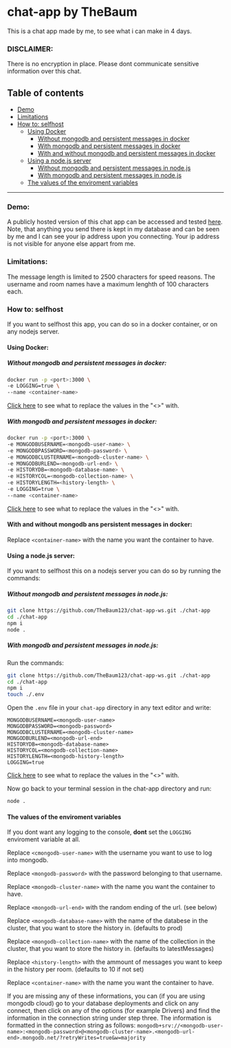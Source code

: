 # chat-app by TheBaum
This is a chat app made by me, to see what i can make in 4 days.
### DISCLAIMER:
There is no encryption in place. Please dont communicate sensitive information over this chat.

## Table of contents
- [Demo](#demo)
- [Limitations](#limitations)
- [How to: selfhost](#how-to-selfhost)
    - [Using Docker](#using-docker)
        - [Without mongodb and persistent messages in docker](#without-mongodb-and-persistent-messages-in-docker)
        - [With mongodb and persistent messages in docker](#with-mongodb-and-persistent-messages-in-docker)
        - [With and without mongodb and persistent messages in docker](#with-and-without-mongodb-ans-persistent-messages-in-docker)
    - [Using a node.js server](#using-a-nodejs-server)
        - [Without mongodb and persistent messages in node.js](#without-mongodb-and-persistent-messages-in-nodejs)
        - [With mongodb and persistent messages in node.js](#with-mongodb-and-persistent-messages-in-nodejs)
    - [The values of the enviroment variables](#the-values-of-the-enviroment-variables)
---

### Demo:
A publicly hosted version of this chat app can be accessed and tested [here](https://chat-app-6bnk.onrender.com/). Note, that anything you send there is kept in my database and can be seen by me and I can see your ip address upon you connecting. Your ip address is not visible for anyone else appart from me.
### Limitations:
The message length is limited to 2500 characters for speed reasons. The username and room names have a maximum lenghth of 100 characters each.
### How to: selfhost
If you want to selfhost this app, you can do so in a docker container, or on any nodejs server.

#### Using Docker:
##### Without mongodb and persistent messages in docker:
```sh
docker run -p <port>:3000 \
-e LOGGING=true \
--name <container-name>
```
[Click here](#the-values-of-the-enviroment-variables) to see what to replace the values in the "<>" with.
##### With mongodb and persistent messages in docker:
```sh
docker run -p <port>:3000 \
-e MONGODBUSERNAME=<mongodb-user-name> \
-e MONGODBPASSWORD=<mongodb-password> \
-e MONGODBCLUSTERNAME=<mongodb-cluster-name> \
-e MONGODBURLEND=<mongodb-url-end> \
-e HISTORYDB=<mongodb-database-name> \
-e HISTORYCOL=<mongodb-collection-name> \
-e HISTORYLENGTH=<history-length> \
-e LOGGING=true \
--name <container-name>
```
[Click here](#the-values-of-the-enviroment-variables) to see what to replace the values in the "<>" with.
#### With and without mongodb ans persistent messages in docker:
Replace `<container-name>` with the name you want the container to have.

#### Using a node.js server:
If you want to selfhost this on a nodejs server you can do so by running the commands:
##### Without mongodb and persistent messages in node.js:
```sh
git clone https://github.com/TheBaum123/chat-app-ws.git ./chat-app
cd ./chat-app
npm i
node .
```
##### With mongodb and persistent messages in node.js:
Run the commands:
```sh
git clone https://github.com/TheBaum123/chat-app-ws.git ./chat-app
cd ./chat-app
npm i
touch ./.env
```
Open the `.env` file in your `chat-app` directory in any text editor and write:
```
MONGODBUSERNAME=<mongodb-user-name>
MONGODBPASSWORD=<mongodb-password>
MONGODBCLUSTERNAME=<mongodb-cluster-name>
MONGODBURLEND=<mongodb-url-end>
HISTORYDB=<mongodb-database-name>
HISTORYCOL=<mongodb-collection-name>
HISTORYLENGTH=<mongodb-history-length>
LOGGING=true
```
[Click here](#the-values-of-the-enviroment-variables) to see what to replace the values in the "<>" with.

Now go back to your terminal session in the chat-app directory and run:
```sh
node .
```
#### The values of the enviroment variables

If you dont want any logging to the console, **dont** set the `LOGGING` enviroment variable at all.

Replace `<cmongodb-user-name>` with the username you want to use to log into mongodb.

Replace `<mongodb-password>` with the password belonging to that username.

Replace `<mongodb-cluster-name>` with the name you want the container to have.

Replace `<mongodb-url-end>` with the random ending of the url. (see below)

Replace `<mongodb-database-name>` with the name of the databese in the cluster, that you want to store the history in. (defaults to prod)

Replace `<mongodb-collection-name>` with the name of the collection in the cluster, that you want to store the history in. (defaults to latestMessages)

Replace `<history-length>` with the ammount of messages you want to keep in the history per room. (defaults to 10 if not set)

Replace `<container-name>` with the name you want the container to have.

If you are missing any of these informations, you can (if you are using mongodb cloud) go to your database deployments and click on any connect, then click on any of the options (for example Drivers) and  find the information in the connection string under step three. The information is formatted in the connection string as follows:
`mongodb+srv://<mongodb-user-name>:<mongodb-password>@<mongodb-cluster-name>.<mongodb-url-end>.mongodb.net/?retryWrites=true&w=majority`